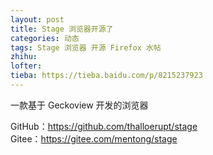 ```yaml
---
layout: post
title: Stage 浏览器开源了
categories: 动态
tags: Stage 浏览器 开源 Firefox 水帖
zhihu: 
lofter: 
tieba: https://tieba.baidu.com/p/8215237923
---
```


一款基于 Geckoview 开发的浏览器

GitHub：<https://github.com/thalloerupt/stage>  
Gitee：<https://gitee.com/mentong/stage>
